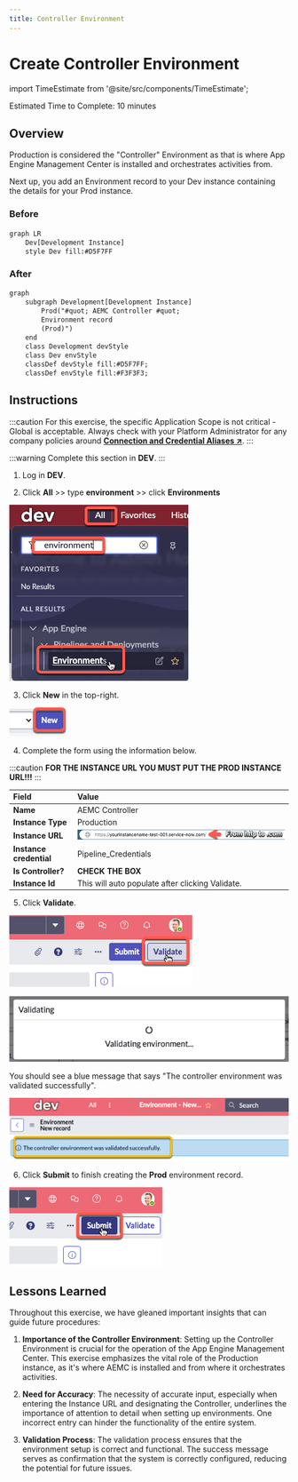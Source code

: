 ```yaml
---
title: Controller Environment
---
```


# Create Controller Environment

import TimeEstimate from '@site/src/components/TimeEstimate';

<TimeEstimate>Estimated Time to Complete: 10 minutes</TimeEstimate>

## Overview

Production is considered the "Controller" Environment as that is where App Engine Management Center is installed and orchestrates activities from. 

Next up, you add an Environment record to your Dev instance containing the details for your Prod instance. 

### Before
``` mermaid
graph LR
    Dev[Development Instance]
    style Dev fill:#D5F7FF
```


### After

``` mermaid
graph 
    subgraph Development[Development Instance]
        Prod("#quot; AEMC Controller #quot;
        Environment record
        (Prod)")
    end
    class Development devStyle
    class Dev envStyle
    classDef devStyle fill:#D5F7FF;
    classDef envStyle fill:#F3F3F3;
```


## Instructions

:::caution
For this exercise, the specific Application Scope is not critical - Global is acceptable. Always check with your Platform Administrator for any company policies around **<a href="https://docs.servicenow.com/csh?topicname=connection-alias.html&version=latest" target="_blank">Connection and Credential Aliases ↗</a>**.
:::

:::warning
Complete this section in **DEV**.
:::

1. Log in **DEV**.

2. Click **All** >> type **environment** >> click **Environments** 

![relative](../../assets/images/2023-07-05-09-45-11.png)

3. Click **New** in the top-right.

![relative](../../assets/images/2023-06-30-15-19-10.png)

4. Complete the form using the information below. 

:::caution
**FOR THE INSTANCE URL YOU MUST PUT THE PROD INSTANCE URL!!!**
:::

|Field | Value 
|:---|:---
|**Name** | AEMC Controller 
|**Instance Type**| Production 
|**Instance URL** | ![](../assets/images/2023-08-10-13-17-01.png)
|**Instance credential** | Pipeline_Credentials 
|**Is Controller?** | **CHECK THE BOX**
|**Instance Id** | This will auto populate after clicking Validate.

5. Click **Validate**.

![relative](../../assets/images/2023-07-11-16-01-35.png)

![relative](../../assets/images/2023-07-05-13-56-23.png)

You should see a blue message that says "The controller environment was validated successfully". 

![relative](../../assets/images/2023-07-11-15-58-48.png)

6. Click **Submit** to finish creating the **Prod** environment record.

![relative](../../assets/images/2023-07-11-15-59-53.png)

## Lessons Learned

Throughout this exercise, we have gleaned important insights that can guide future procedures:

1. **Importance of the Controller Environment**: Setting up the Controller Environment is crucial for the operation of the App Engine Management Center. This exercise emphasizes the vital role of the Production instance, as it's where AEMC is installed and from where it orchestrates activities.

2. **Need for Accuracy**: The necessity of accurate input, especially when entering the Instance URL and designating the Controller, underlines the importance of attention to detail when setting up environments. One incorrect entry can hinder the functionality of the entire system.

3. **Validation Process**: The validation process ensures that the environment setup is correct and functional. The success message serves as confirmation that the system is correctly configured, reducing the potential for future issues.